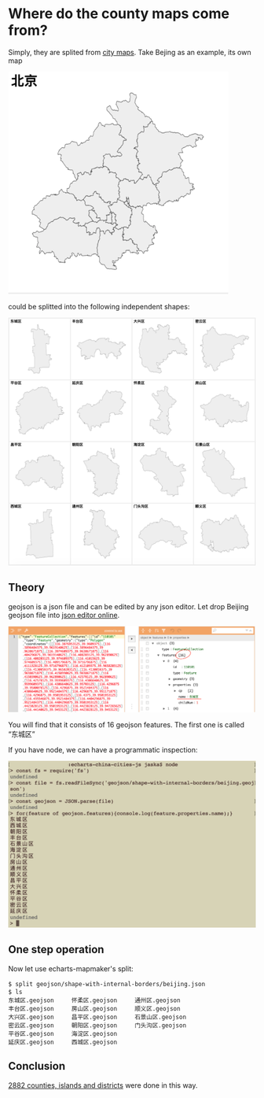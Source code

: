 # Where do the county maps come from?

Simply, they are splited from [city maps](https://echarts-maps.github.io/echarts-china-cities-js/).
Take Bejing as an example, its own map

![beijing](../image/beijing-shape.png)

could be splitted into the following independent shapes:

![beijing](../image/beijing-districts.png)


## Theory

geojson is a json file and can be edited by any json editor.
Let drop Beijing geojson file into [json editor online](https://jsoneditoronline.org).

![beijing-geojson](../image/beijing-geojson.png)

You will find that it consists of 16 geojson features. The first one is called “东城区”

If you have node, we can have a programmatic inspection:


![beijing-geojson-inspection](../image/beijing-node-inspection.png)

## One step operation

Now let use echarts-mapmaker's split:


```
$ split geojson/shape-with-internal-borders/beijing.json
$ ls
东城区.geojson		怀柔区.geojson		通州区.geojson
丰台区.geojson		房山区.geojson		顺义区.geojson
大兴区.geojson		昌平区.geojson		石景山区.geojson
密云区.geojson		朝阳区.geojson		门头沟区.geojson
平谷区.geojson		海淀区.geojson
延庆区.geojson		西城区.geojson
```

## Conclusion

[2882 counties, islands and districts](https://echarts-maps.github.io/echarts-china-counties-js/pages/index.html) were done in this way.